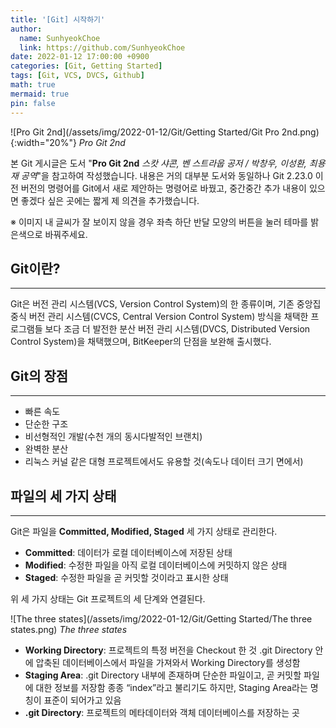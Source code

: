 ```yaml
---
title: '[Git] 시작하기'
author:
  name: SunhyeokChoe
  link: https://github.com/SunhyeokChoe
date: 2022-01-12 17:00:00 +0900
categories: [Git, Getting Started]
tags: [Git, VCS, DVCS, Github]
math: true
mermaid: true
pin: false
---
```


![Pro Git 2nd](/assets/img/2022-01-12/Git/Getting Started/Git Pro 2nd.png){:width="20%"}
_Pro Git 2nd_

본 Git 게시글은 도서 "**Pro Git 2nd** *스캇 샤콘, 벤 스트라웁 공저 / 박창우, 이성환, 최용재 공역*"을 참고하여 작성했습니다. 내용은 거의 대부분 도서와 동일하나 Git 2.23.0 이전 버전의 명령어를 Git에서 새로 제안하는 명령어로 바꿨고, 중간중간 추가 내용이 있으면 좋겠다 싶은 곳에는 짧게 제 의견을 추가했습니다.

※ 이미지 내 글씨가 잘 보이지 않을 경우 좌측 하단 반달 모양의 버튼을 눌러 테마를 밝은색으로 바꿔주세요.

## Git이란?

---

Git은 버전 관리 시스템(VCS, Version Control System)의 한 종류이며, 기존 중앙집중식 버전 관리 시스템(CVCS, Central Version Control System) 방식을 채택한 프로그램들 보다 조금 더 발전한 분산 버전 관리 시스템(DVCS, Distributed Version Control System)을 채택했으며, BitKeeper의 단점을 보완해 출시했다.

## Git의 장점

---

- 빠른 속도
- 단순한 구조
- 비선형적인 개발(수천 개의 동시다발적인 브랜치)
- 완벽한 분산
- 리눅스 커널 같은 대형 프로젝트에서도 유용할 것(속도나 데이터 크기 면에서)

## 파일의 세 가지 상태

---

Git은 파일을 **Committed, Modified, Staged** 세 가지 상태로 관리한다.

- **Committed**: 데이터가 로컬 데이터베이스에 저장된 상태
- **Modified**: 수정한 파일을 아직 로컬 데이터베이스에 커밋하지 않은 상태
- **Staged**: 수정한 파일을 곧 커밋할 것이라고 표시한 상태

위 세 가지 상태는 Git 프로젝트의 세 단계와 연결된다.

![The three states](/assets/img/2022-01-12/Git/Getting Started/The three states.png)
_The three states_

- **Working Directory**: 프로젝트의 특정 버전을 Checkout 한 것
.git Directory 안에 압축된 데이터베이스에서 파일을 가져와서 Working Directory를 생성함
- **Staging Area**: .git Directory 내부에 존재하며 단순한 파일이고, 곧 커밋할 파일에 대한 정보를 저장함
종종 “index”라고 불리기도 하지만, Staging Area라는 명칭이 표준이 되어가고 있음
- **.git Directory**: 프로젝트의 메타데이터와 객체 데이터베이스를 저장하는 곳
